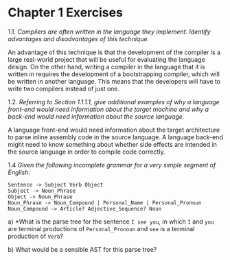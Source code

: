 # Chapter 1 Exercises

1.1. *Compilers are often written in the language they implement. Identify advantages and disadvantages of this technique.*

An advantage of this technique is that the development of the compiler is a large real-world project that will be useful for evaluating the language design. On the other hand, writing a compiler in the language that it is written in requires the development of a bootstrapping compiler, which will be written in another language. This means that the developers will have to write two compilers instead of just one.

1.2. *Referring to Section 1.1.1.1, give additional examples of why a language front-end would need information about the target machine and why a back-end would need information about the source language.*

A language front-end would need information about the target architecture to parse inline assembly code in the source language. A language back-end might need to know something about whether side effects are intended in the source language in order to compile code correctly.

1.4 *Given the following incomplete grammar for a very simple segment of English:*

```
Sentence -> Subject Verb Object
Subject -> Noun_Phrase
Object -> Noun_Phrase
Noun_Phrase -> Noun_Compound | Personal_Name | Personal_Pronoun
Noun_Compound -> Article? Adjective_Sequence? Noun
```
a) *What is the parse tree for the sentence `I see you`, in which `I` and `you` are terminal productions of `Personal_Pronoun` and `see` is a terminal production of `Verb`?



b) What would be a sensible AST for this parse tree?